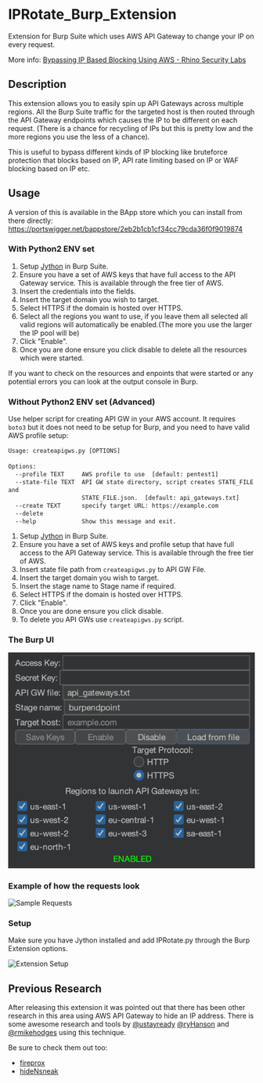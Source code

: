 # IPRotate_Burp_Extension

Extension for Burp Suite which uses AWS API Gateway to change your IP on every request.

More info: [Bypassing IP Based Blocking Using AWS - Rhino Security Labs](https://rhinosecuritylabs.com/aws/bypassing-ip-based-blocking-aws/)

## Description

This extension allows you to easily spin up API Gateways across multiple regions. All the Burp Suite traffic for the targeted host is then routed through the API Gateway endpoints which causes the IP to be different on each request. (There is a chance for recycling of IPs but this is pretty low and the more regions you use the less of a chance).

This is useful to bypass different kinds of IP blocking like bruteforce protection that blocks based on IP, API rate limiting based on IP or WAF blocking based on IP etc.

## Usage

A version of this is available in the BApp store which you can install from there directly: https://portswigger.net/bappstore/2eb2b1cb1cf34cc79cda36f0f9019874

### With Python2 ENV set

1. Setup [Jython](https://www.jython.org/download.html) in Burp Suite.
3. Ensure you have a set of AWS keys that have full access to the API Gateway service. This is available through the free tier of AWS.
4. Insert the credentials into the fields.
5. Insert the target domain you wish to target.
6. Select HTTPS if the domain is hosted over HTTPS.
7. Select all the regions you want to use, if you leave them all selected all valid regions will automatically be enabled.(The more you use the larger the IP pool will be)
8. Click "Enable".
9. Once you are done ensure you click disable to delete all the resources which were started.

If you want to check on the resources and enpoints that were started or any potential errors you can look at the output console in Burp.

### Without Python2 ENV set (Advanced)

Use helper script for creating API GW in your AWS account. It requires `boto3` but it does not need to be setup for Burp, and you need to have valid AWS profile setup:

```
Usage: createapigws.py [OPTIONS]

Options:
  --profile TEXT     AWS profile to use  [default: pentest1]
  --state-file TEXT  API GW state directory, script creates STATE_FILE and
                     STATE_FILE.json.  [default: api_gateways.txt]
  --create TEXT      specify target URL: https://example.com
  --delete
  --help             Show this message and exit.
```

1. Setup [Jython](https://www.jython.org/download.html) in Burp Suite.
2. Ensure you have a set of AWS keys and profile setup that have full access to the API Gateway service. This is available through the free tier of AWS.
3. Insert state file path from `createapigws.py` to API GW File.
4. Insert the target domain you wish to target.
5. Insert the stage name to Stage name if required.
6. Select HTTPS if the domain is hosted over HTTPS.
7. Click "Enable".
8. Once you are done ensure you click disable.
9. To delete you API GWs use `createapigws.py` script.

### The Burp UI

![Burp Extension UI](ui.png)

### Example of how the requests look

![Sample Requests](example.png)

### Setup

Make sure you have Jython installed and add IPRotate.py through the Burp Extension options.

![Extension Setup](setup.png)

## Previous Research

After releasing this extension it was pointed out that there has been other research in this area using AWS API Gateway to hide an IP address. There is some awesome research and tools by [@ustayready](https://twitter.com/ustayready) [@ryHanson](https://twitter.com/ryHanson) and [@rmikehodges](https://twitter.com/rmikehodges) using this technique.

Be sure to check them out too:

- [fireprox](https://github.com/ustayready/fireprox)
- [hideNsneak](https://github.com/rmikehodges/hideNsneak)
